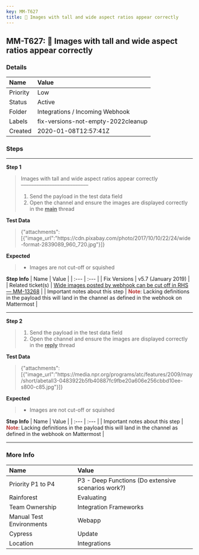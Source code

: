 ```yaml
---
key: MM-T627
title: 🚀 Images with tall and wide aspect ratios appear correctly
---
```


## MM-T627: 🚀 Images with tall and wide aspect ratios appear correctly

### Details

| Name     | Value                              |
| :------- | :--------------------------------- |
| Priority | Low                                |
| Status   | Active                             |
| Folder   | Integrations / Incoming Webhook    |
| Labels   | fix-versions-not-empty-2022cleanup |
| Created  | 2020-01-08T12:57:41Z               |

### Steps

<hr/>

**Step 1**

> <article>Images with tall and wide aspect ratios appear correctly<br>––––––––––––––––––––––––––<ol><li>Send the payload in the test data field</li><li>Open the channel and ensure the images are displayed correctly in the <strong><u>main</u></strong> thread</li></ol></article>

**Test Data**

> <article>{"attachments":[{"image_url":"https://cdn.pixabay.com/photo/2017/10/10/22/24/wide-format-2839089_960_720.jpg"}]}</article>

**Expected**

> <article><ul><li>Images are not cut-off or squished</li></ul></article>

**Step Info**
| Name | Value |
| :--- | :--- |
| Fix Versions | v5.7 (January 2019) |
| Related ticket(s) | <a href="https://mattermost.atlassian.net/browse/MM-13268">Wide images posted by webhook can be cut off in RHS — MM-13268</a> |
| Important notes about this step | <strong><span style="color: rgb(184, 49, 47);">Note</span></strong>: Lacking definitions in the payload this will land in the channel as defined in the webhook on Mattermost |

<hr/>

**Step 2**

> <article><ol><li>Send the payload in the test data field</li><li>Open the channel and ensure the images are displayed correctly in the <strong><u>reply</u></strong> thread</li></ol></article>

**Test Data**

> <article>{"attachments":[{"image_url":"https://media.npr.org/programs/atc/features/2009/may/short/abetall3-0483922b5fb40887fc9fbe20a606e256cbbd10ee-s800-c85.jpg"}]}</article>

**Expected**

> <article><ul><li>Images are not cut-off or squished</li></ul></article>

**Step Info**
| Name | Value |
| :--- | :--- |
| Important notes about this step | <strong><span style="color: rgb(184, 49, 47);">Note</span></strong>: Lacking definitions in the payload this will land in the channel as defined in the webhook on Mattermost |

<hr/>

### More Info

| Name                     | Value                                              |
| :----------------------- | :------------------------------------------------- |
| Priority P1 to P4        | P3 - Deep Functions (Do extensive scenarios work?) |
| Rainforest               | Evaluating                                         |
| Team Ownership           | Integration Frameworks                             |
| Manual Test Environments | Webapp                                             |
| Cypress                  | Update                                             |
| Location                 | Integrations                                       |
